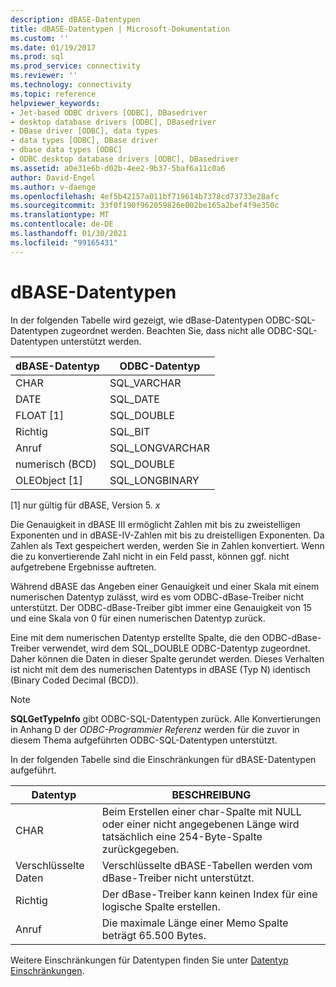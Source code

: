 ```yaml
---
description: dBASE-Datentypen
title: dBASE-Datentypen | Microsoft-Dokumentation
ms.custom: ''
ms.date: 01/19/2017
ms.prod: sql
ms.prod_service: connectivity
ms.reviewer: ''
ms.technology: connectivity
ms.topic: reference
helpviewer_keywords:
- Jet-based ODBC drivers [ODBC], DBasedriver
- desktop database drivers [ODBC], DBasedriver
- DBase driver [ODBC], data types
- data types [ODBC], DBase driver
- dbase data types [ODBC]
- ODBC desktop database drivers [ODBC], DBasedriver
ms.assetid: a0e31e6b-d02b-4ee2-9b37-5baf6a11c0a6
author: David-Engel
ms.author: v-daenge
ms.openlocfilehash: 4ef5b42157a011bf719614b7378cd73733e28afc
ms.sourcegitcommit: 33f0f190f962059826e002be165a2bef4f9e350c
ms.translationtype: MT
ms.contentlocale: de-DE
ms.lasthandoff: 01/30/2021
ms.locfileid: "99165431"
---
```

# <a name="dbase-data-types"></a>dBASE-Datentypen
In der folgenden Tabelle wird gezeigt, wie dBase-Datentypen ODBC-SQL-Datentypen zugeordnet werden. Beachten Sie, dass nicht alle ODBC-SQL-Datentypen unterstützt werden.  
  
|dBASE-Datentyp|ODBC-Datentyp|  
|---------------------|--------------------|  
|CHAR|SQL_VARCHAR|  
|DATE|SQL_DATE|  
|FLOAT [1]|SQL_DOUBLE|  
|Richtig|SQL_BIT|  
|Anruf|SQL_LONGVARCHAR|  
|numerisch (BCD)|SQL_DOUBLE|  
|OLEObject [1]|SQL_LONGBINARY|  
  
 [1] nur gültig für dBASE, Version 5. *x*  
  
 Die Genauigkeit in dBASE III ermöglicht Zahlen mit bis zu zweistelligen Exponenten und in dBASE-IV-Zahlen mit bis zu dreistelligen Exponenten. Da Zahlen als Text gespeichert werden, werden Sie in Zahlen konvertiert. Wenn die zu konvertierende Zahl nicht in ein Feld passt, können ggf. nicht aufgetrebene Ergebnisse auftreten.  
  
 Während dBASE das Angeben einer Genauigkeit und einer Skala mit einem numerischen Datentyp zulässt, wird es vom ODBC-dBase-Treiber nicht unterstützt. Der ODBC-dBase-Treiber gibt immer eine Genauigkeit von 15 und eine Skala von 0 für einen numerischen Datentyp zurück.  
  
 Eine mit dem numerischen Datentyp erstellte Spalte, die den ODBC-dBase-Treiber verwendet, wird dem SQL_DOUBLE ODBC-Datentyp zugeordnet. Daher können die Daten in dieser Spalte gerundet werden. Dieses Verhalten ist nicht mit dem des numerischen Datentyps in dBASE (Typ N) identisch (Binary Coded Decimal (BCD)).  
  
> [!NOTE]  
>  **SQLGetTypeInfo** gibt ODBC-SQL-Datentypen zurück. Alle Konvertierungen in Anhang D der *ODBC-Programmier Referenz* werden für die zuvor in diesem Thema aufgeführten ODBC-SQL-Datentypen unterstützt.  
  
 In der folgenden Tabelle sind die Einschränkungen für dBASE-Datentypen aufgeführt.  
  
|Datentyp|BESCHREIBUNG|  
|---------------|-----------------|  
|CHAR|Beim Erstellen einer char-Spalte mit NULL oder einer nicht angegebenen Länge wird tatsächlich eine 254-Byte-Spalte zurückgegeben.|  
|Verschlüsselte Daten|Verschlüsselte dBASE-Tabellen werden vom dBase-Treiber nicht unterstützt.|  
|Richtig|Der dBase-Treiber kann keinen Index für eine logische Spalte erstellen.|  
|Anruf|Die maximale Länge einer Memo Spalte beträgt 65.500 Bytes.|  
  
 Weitere Einschränkungen für Datentypen finden Sie unter [Datentyp Einschränkungen](../../odbc/microsoft/data-type-limitations.md).
